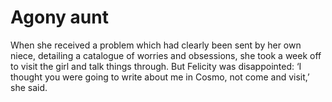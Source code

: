 Agony aunt==========



When she received a problem which had clearly been sent by her own niece, detailing a catalogue of worries and obsessions, she took a week off to visit the girl and talk things through. But Felicity was disappointed: ‘I thought you were going to write about me in Cosmo, not come and visit,’ she said.